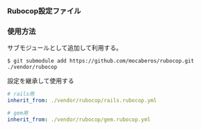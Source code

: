 ### Rubocop設定ファイル

### 使用方法
サブモジュールとして追加して利用する。
```shell
$ git submodule add https://github.com/mocaberos/rubocop.git ./vendor/rubocop
```
設定を継承して使用する
```yaml
# rails用
inherit_from: ./vendor/rubocop/rails.rubocop.yml
```
```yaml
# gem用
inherit_from: ./vendor/rubocop/gem.rubocop.yml
```
